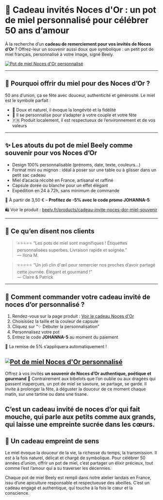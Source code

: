 # 💛 Cadeau invités Noces d'Or : un pot de miel personnalisé pour célébrer 50 ans d’amour

À la recherche d’un **cadeau de remerciement pour vos invités de Noces d’Or** ? Offrez-leur un souvenir aussi doux que symbolique : un petit pot de miel français, personnalisé à votre image, signé Beely.

[![Pot de miel Noces d'Or personnalisé](https://beely.fr/cdn/shop/files/cadeau-invite-noces-dor-miel-souvenir-752071.jpg?v=1720702037&width=823)](https://beely.fr/products/cadeau-invite-noces-or)

---

## 🥂 Pourquoi offrir du miel pour des Noces d’Or ?

50 ans d’union, ça se fête avec douceur, authenticité et générosité. Le miel est le symbole parfait :
- 🍯 Doux et naturel, il évoque la longévité et la fidélité
- 💛 Il se personnalise pour s’adapter à votre couple et votre fête
- 🇫🇷 Produit localement, il est respectueux de l’environnement et de vos valeurs

---

## ✨ Les atouts du pot de miel Beely comme souvenir pour vos Noces d’Or

- Design 100% personnalisable (prénoms, date, texte, couleurs…)
- Format mini ou mignon : idéal à poser sur une table ou à glisser dans un petit sac cadeau
- Miel d’acacia récolté en France, artisanal et raffiné
- Capsule dorée ou blanche pour un effet élégant
- Expédition en 24 à 72h, sans minimum de commande

💬 À partir de 3,50 € – **Profitez de -5% avec le code promo JOHANNA-5**

🛍️ Voir le produit : [beely.fr/products/cadeau-invite-noces-dor-miel-souvenir](https://beely.fr/products/cadeau-invite-noces-or)

---

## 💬 Ce qu’en disent nos clients

> ⭐⭐⭐⭐⭐ “Les pots de miel sont magnifiques ! Étiquettes personnalisées superbes. Livraison rapide et soignée.”  
> — Ilona M.

> ⭐⭐⭐⭐⭐ “Un joli clin d'œil pour remercier nos proches d’avoir partagé cette journée. Élégant et gourmand !”  
> — Claire & Patrick

---

## 🎁 Comment commander votre cadeau invité de noces d’or personnalisé ?

1. Rendez-vous sur la page produit : [Voir le cadeau Noces d'Or](https://beely.fr/products/cadeau-invite-noces-or)
2. Choisissez la taille et la couleur de capsule
3. Cliquez sur “✨ Débuter la personnalisation”
4. Personnalisez votre pot
5. Entrez le code **JOHANNA-5** au moment du paiement

🎉 La remise de 5% s’appliquera automatiquement !

[![Pot de miel Noces d'Or personnalisé](https://beely.fr/cdn/shop/files/cadeau-invite-noces-dor-miel-souvenir-389599.jpg?v=1720702037&width=823)](https://beely.fr/products/cadeau-invite-noces-or)
---

Offrez à vos invités **un souvenir de Noces d’Or authentique, poétique et gourmand** 💛
Contrairement aux bibelots que l’on oublie ou aux dragées qui passent inaperçues, un pot de miel se savoure, se partage, se garde. 
Il invite à prolonger la fête, à déguster la douceur de ce moment chaque matin, sur une tartine ou dans une tisane.

C’est un cadeau invité de noces d’or qui fait mouche, qui parle aux petits comme aux grands, qui laisse une empreinte sucrée dans les cœurs.
---

## 🍯 Un cadeau empreint de sens
Le miel évoque la douceur de la vie, la richesse du temps, la transmission. Il est à la fois naturel, délicat et chargé de symbolique. 
Pour célébrer 50 années d’union, offrir un pot de miel, c’est partager un élixir précieux, tout comme l’est l’amour qui a su traverser les décennies.

Chaque pot de miel Beely est rempli dans notre atelier landais en France, issu d’une apiculture responsable et respectueuse des abeilles. 
C’est un cadeau engagé et authentique, qui touche à la fois le cœur et la conscience.
